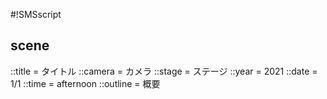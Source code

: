 #!SMSscript

## scene

::title = タイトル
::camera = カメラ
::stage = ステージ
::year = 2021
::date = 1/1
::time = afternoon
::outline = 概要

